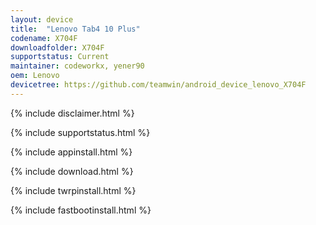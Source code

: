 ```yaml
---
layout: device
title:  "Lenovo Tab4 10 Plus"
codename: X704F
downloadfolder: X704F
supportstatus: Current
maintainer: codeworkx, yener90
oem: Lenovo
devicetree: https://github.com/teamwin/android_device_lenovo_X704F
---
```


{% include disclaimer.html %}

{% include supportstatus.html %}

{% include appinstall.html %}

{% include download.html %}

{% include twrpinstall.html %}

{% include fastbootinstall.html %}
